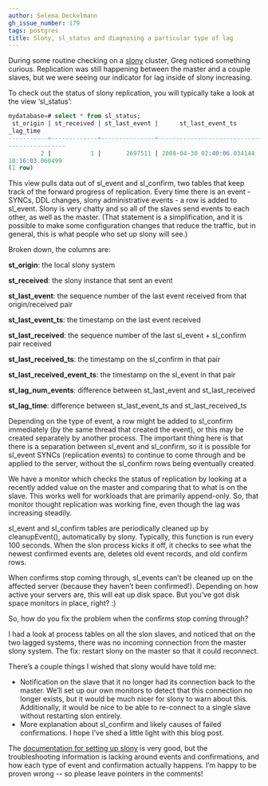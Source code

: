 ```yaml
---
author: Selena Deckelmann
gh_issue_number: 179
tags: postgres
title: Slony, sl_status and diagnosing a particular type of lag
---
```




During some routine checking on a [slony](http://www.slony.info/) cluster, Greg noticed something curious. Replication was still happening between the master and a couple slaves, but we were seeing our indicator for lag inside of slony increasing. 

To check out the status of slony replication, you will typically take a look at the view ‘sl_status’: 

```sql
mydatabase=# select * from sl_status; 
 st_origin | st_received | st_last_event |      st_last_event_ts      | st_last_received |    st_last_received_ts     | st_last_received_event_ts | st_lag_num_events |       st
_lag_time       
-----------+-------------+---------------+----------------------------+------------------+----------------------------+---------------------------+-------------------+---------
----------------
         2 |           1 |       2697511 | 2008-04-30 02:40:06.034144 |          2565031 | 2008-04-14 15:31:32.897165 | 2008-04-14 16:24:08.81738 |            132480 | 15 days 
10:16:03.060499
(1 row)
```

This view pulls data out of sl_event and sl_confirm, two tables that keep track of the forward progress of replication. Every time there is an event - SYNCs, DDL changes, slony administrative events - a row is added to sl_event. Slony is very chatty and so all of the slaves send events to each other, as well as the master. (That statement is a simplification, and it is possible to make some configuration changes that reduce the traffic, but in general, this is what people who set up slony will see.)

Broken down, the columns are: 

**st_origin**: the local slony system

**st_received**: the slony instance that sent an event

**st_last_event**: the sequence number of the last event received from that origin/received pair

**st_last_event_ts**: the timestamp on the last event received

**st_last_received**: the sequence number of the last sl_event + sl_confirm pair received

**st_last_received_ts**: the timestamp on the sl_confirm in that pair

**st_last_received_event_ts**: the timestamp on the sl_event in that pair

**st_lag_num_events**: difference between st_last_event and st_last_received

**st_lag_time**: difference between st_last_event_ts and st_last_received_ts

Depending on the type of event, a row might be added to sl_confirm immediately (by the same thread that created the event), or this may be created separately by another process. The important thing here is that there is a separation between sl_event and sl_confirm, so it is possible for sl_event SYNCs (replication events) to continue to come through and be applied to the server, without the sl_confirm rows being eventually created.

We have a monitor which checks the status of replication by looking at a recently added value on the master and comparing that to what is on the slave. This works well for workloads that are primarily append-only. So, that monitor thought replication was working fine, even though the lag was increasing steadily.

sl_event and sl_confirm tables are periodically cleaned up by cleanupEvent(), automatically by slony. Typically, this function is run every 100 seconds. When the slon process kicks it off, it checks to see what the newest confirmed events are, deletes old event records, and old confirm rows. 

When confirms stop coming through, sl_events can’t be cleaned up on the affected server (because they haven’t been confirmed!). Depending on how active your servers are, this will eat up disk space. But you’ve got disk space monitors in place, right? :)

So, how do you fix the problem when the confirms stop coming through? 

I had a look at process tables on all the slon slaves, and noticed that on the two lagged systems, there was no incoming connection from the master slony system. The fix: restart slony on the master so that it could reconnect.

There’s a couple things I wished that slony would have told me: 

- Notification on the slave that it no longer had its connection back to the master. We’ll set up our own monitors to detect that this connection no longer exists, but it would be much nicer for slony to warn about this. Additionally, it would be nice to be able to re-connect to a single slave without restarting slon entirely.
- More explanation about sl_confirm and likely causes of failed confirmations. I hope I’ve shed a little light with this blog post.

The [documentation for setting up slony](http://www.slony.info/documentation/addthings.html) is very good, but the troubleshooting information is lacking around events and confirmations, and how each type of event and confirmation actually happens.  I’m happy to be proven wrong -- so please leave pointers in the comments!


